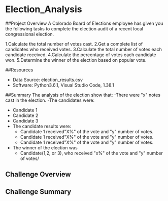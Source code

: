 # Election_Analysis

##Project Overview
A Colorado Board of Elections employee has given you the following tasks to complete the election audit of a recent local congressional election.

1.Calculate the total number of votes cast.
2.Get a complete list of candidates who received votes.
3.Calculate the total number of votes each candidate received.
4.Calculate the percentage of votes each candidate won.
5.Determine the winner of the election based on popular vote.

##Resources
- Data Source: election_results.csv
- Software: Python3.6.1, Visual Studio Code, 1.38.1

##Summary
The analysis of the election show that:
-There were "x" notes cast in the election.
-The candidates were:
  - Candidate 1
  - Candidate 2
  - Candidate 3
- The candidate results were:
  - Candidate 1 received"X%" of the vote and "y" number of votes.
  - Candidate 1 received"X%" of the vote and "y" number of votes.
  - Candidate 1 received"X%" of the vote and "y" number of votes.
- The winner of the election was
  - Candidate(1,2, or 3), who received "x%" of the vote and "y" number of votes/
  
 ## Challenge Overview
 
 ## Challenge Summary

